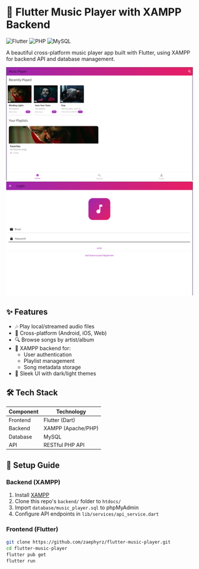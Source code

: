 # 🎵 Flutter Music Player with XAMPP Backend

![Flutter](https://img.shields.io/badge/Flutter-3.19-blue?logo=flutter)
![PHP](https://img.shields.io/badge/PHP-8.0+-purple?logo=php)
![MySQL](https://img.shields.io/badge/MySQL-5.7+-blue?logo=mysql)

A beautiful cross-platform music player app built with Flutter, using XAMPP for backend API and database management.

![App Screenshot](screenshots/2.png)
![Login Screen](screenshots/1.png)


## ✨ Features
- 🎶 Play local/streamed audio files
- 📱 Cross-platform (Android, iOS, Web)
- 🔍 Browse songs by artist/album
- 💾 XAMPP backend for:
  - User authentication
  - Playlist management
  - Song metadata storage
- 🎨 Sleek UI with dark/light themes

## 🛠️ Tech Stack
| Component       | Technology           |
|----------------|---------------------|
| Frontend       | Flutter (Dart)      |
| Backend        | XAMPP (Apache/PHP)  |
| Database       | MySQL               |
| API            | RESTful PHP API     |

## 🚀 Setup Guide

### Backend (XAMPP)
1. Install [XAMPP](https://www.apachefriends.org/download.html)
2. Clone this repo's `backend/` folder to `htdocs/`
3. Import `database/music_player.sql` to phpMyAdmin
4. Configure API endpoints in `lib/services/api_service.dart`

### Frontend (Flutter)
```bash
git clone https://github.com/zaephyrz/flutter-music-player.git
cd flutter-music-player
flutter pub get
flutter run
